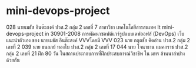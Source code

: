 # mini-devops-project #
 
028 นายเมธัส อินต๊ะสงค์ ปวส.2 กลุ่ม 2 เลขที่ 7 สาขาวิชา เทคโนโลยีสารสนเทศ 
It mini-devops-project in 30901-2008 การพัฒนาซอฟต์แวร์รูปแบบเดฟออฟส์ (DevOps) 
 เว็บแนะนำตัวเอง ของ นายเมธัส อินต๊ะสงค์ 
 VVVโดยมี VVV 
023 นาย กฤตชัย คิดอ่าน ปวส.2 กลุ่ม 2 เลขที่ 2 
039 นาย ธนลภย์ ทองใบ ปวส.2 กลุ่ม 2  เลขที่ 17 
044 นาย โจนาธาน เเมคกราช ปวส.2 กลุ่ม 2 เลขที่ 21 
ฝึก 80 วัน ในสถานประกอบการที่ฝึกประสบการณ์วิชาชีพ ใน มทร ล้านนาลำปาง ด้วยกัน
